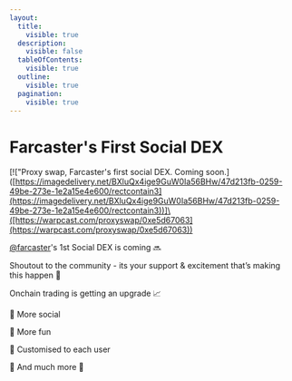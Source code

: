 ```yaml
---
layout:
  title:
    visible: true
  description:
    visible: false
  tableOfContents:
    visible: true
  outline:
    visible: true
  pagination:
    visible: true
---
```


# Farcaster's First Social DEX

\[!\["Proxy swap, Farcaster's first social DEX. Coming soon.]\([https://imagedelivery.net/BXluQx4ige9GuW0Ia56BHw/47d213fb-0259-49be-273e-1e2a15e4e600/rectcontain3](https://imagedelivery.net/BXluQx4ige9GuW0Ia56BHw/47d213fb-0259-49be-273e-1e2a15e4e600/rectcontain3))]\([https://warpcast.com/proxyswap/0xe5d67063](https://warpcast.com/proxyswap/0xe5d67063))

[@farcaster](https://warpcast.com/farcaster)'s 1st Social DEX is coming 🔜&#x20;

Shoutout to the community - its your support & excitement that’s making this happen 💙&#x20;

Onchain trading is getting an upgrade 📈&#x20;

🔹 More social

🔹 More fun&#x20;

🔹 Customised to each user&#x20;

🔹 And much more 🍳
